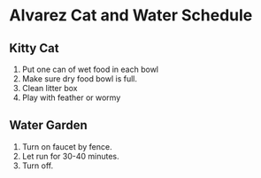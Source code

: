 # Alvarez Cat and Water Schedule

## Kitty Cat
1. Put one can of wet food in each bowl
2. Make sure dry food bowl is full.
3. Clean litter box
4. Play with feather or wormy 

## Water Garden
1. Turn on faucet by fence.
2. Let run for 30-40 minutes.
3. Turn off.